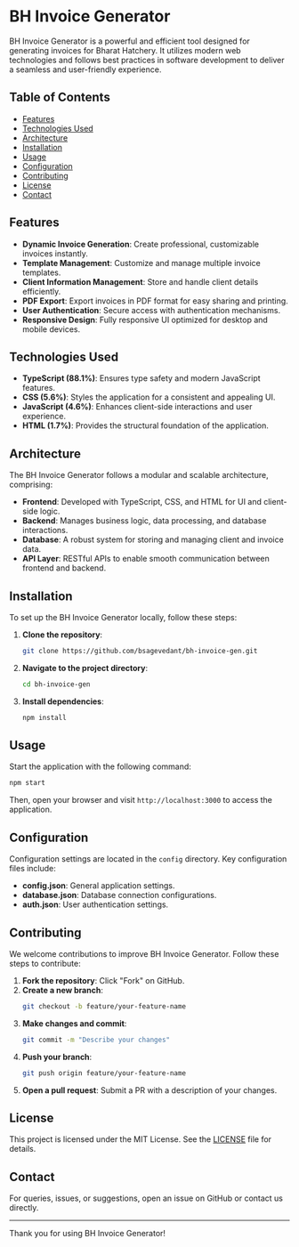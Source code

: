 # BH Invoice Generator

BH Invoice Generator is a powerful and efficient tool designed for generating invoices for Bharat Hatchery. It utilizes modern web technologies and follows best practices in software development to deliver a seamless and user-friendly experience.

## Table of Contents

- [Features](#features)
- [Technologies Used](#technologies-used)
- [Architecture](#architecture)
- [Installation](#installation)
- [Usage](#usage)
- [Configuration](#configuration)
- [Contributing](#contributing)
- [License](#license)
- [Contact](#contact)

## Features

- **Dynamic Invoice Generation**: Create professional, customizable invoices instantly.
- **Template Management**: Customize and manage multiple invoice templates.
- **Client Information Management**: Store and handle client details efficiently.
- **PDF Export**: Export invoices in PDF format for easy sharing and printing.
- **User Authentication**: Secure access with authentication mechanisms.
- **Responsive Design**: Fully responsive UI optimized for desktop and mobile devices.

## Technologies Used

- **TypeScript (88.1%)**: Ensures type safety and modern JavaScript features.
- **CSS (5.6%)**: Styles the application for a consistent and appealing UI.
- **JavaScript (4.6%)**: Enhances client-side interactions and user experience.
- **HTML (1.7%)**: Provides the structural foundation of the application.

## Architecture

The BH Invoice Generator follows a modular and scalable architecture, comprising:

- **Frontend**: Developed with TypeScript, CSS, and HTML for UI and client-side logic.
- **Backend**: Manages business logic, data processing, and database interactions.
- **Database**: A robust system for storing and managing client and invoice data.
- **API Layer**: RESTful APIs to enable smooth communication between frontend and backend.

## Installation

To set up the BH Invoice Generator locally, follow these steps:

1. **Clone the repository**:
    ```bash
    git clone https://github.com/bsagevedant/bh-invoice-gen.git
    ```

2. **Navigate to the project directory**:
    ```bash
    cd bh-invoice-gen
    ```

3. **Install dependencies**:
    ```bash
    npm install
    ```

## Usage

Start the application with the following command:

```bash
npm start
```

Then, open your browser and visit `http://localhost:3000` to access the application.

## Configuration

Configuration settings are located in the `config` directory. Key configuration files include:

- **config.json**: General application settings.
- **database.json**: Database connection configurations.
- **auth.json**: User authentication settings.

## Contributing

We welcome contributions to improve BH Invoice Generator. Follow these steps to contribute:

1. **Fork the repository**: Click "Fork" on GitHub.
2. **Create a new branch**:
    ```bash
    git checkout -b feature/your-feature-name
    ```
3. **Make changes and commit**:
    ```bash
    git commit -m "Describe your changes"
    ```
4. **Push your branch**:
    ```bash
    git push origin feature/your-feature-name
    ```
5. **Open a pull request**: Submit a PR with a description of your changes.

## License

This project is licensed under the MIT License. See the [LICENSE](LICENSE) file for details.

## Contact

For queries, issues, or suggestions, open an issue on GitHub or contact us directly.

---

Thank you for using BH Invoice Generator!

